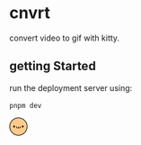 # cnvrt

convert video to gif with kitty.

## getting Started

run the deployment server using:

```
pnpm dev
```

<img src="https://github.com/gregermendle/cnvrt/blob/main/public/favicon.png?raw=true" width="32" />
